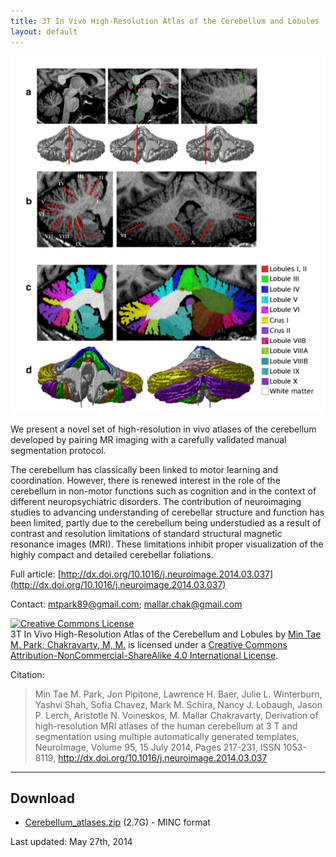 ```yaml
---
title: 3T In Vivo High-Resolution Atlas of the Cerebellum and Lobules
layout: default
---
```

![Cerebellum Atlas](images/cerebellum_manual_segmentation_figure.png "Cerebellum Atlas")

We present a novel set of high-resolution in vivo atlases of the cerebellum developed by pairing MR imaging with a carefully validated manual segmentation protocol. 

The cerebellum has classically been linked to motor learning and coordination. However, there is renewed interest in the role of the cerebellum in non-motor functions such as cognition and in the context of different neuropsychiatric disorders. The contribution of neuroimaging studies to advancing understanding of cerebellar structure and function has been limited, partly due to the cerebellum being understudied as a result of contrast and resolution limitations of standard structural magnetic resonance images (MRI). These limitations inhibit proper visualization of the highly compact and detailed cerebellar foliations. 


Full article: [http://dx.doi.org/10.1016/j.neuroimage.2014.03.037](http://dx.doi.org/10.1016/j.neuroimage.2014.03.037) 

Contact: mtpark89@gmail.com; mallar.chak@gmail.com

<a rel="license" href="http://creativecommons.org/licenses/by-nc-sa/4.0/"><img alt="Creative Commons License" style="border-width:0" src="https://i.creativecommons.org/l/by-nc-sa/4.0/88x31.png" /></a><br /><span xmlns:dct="http://purl.org/dc/terms/" href="http://purl.org/dc/dcmitype/StillImage" property="dct:title" rel="dct:type">3T In Vivo High-Resolution Atlas of the Cerebellum and Lobules</span> by <a xmlns:cc="http://creativecommons.org/ns#" href="http://cobralab.ca/Cerebellum" property="cc:attributionName" rel="cc:attributionURL">Min Tae M. Park; Chakravarty, M, M.</a> is licensed under a <a rel="license" href="http://creativecommons.org/licenses/by-nc-sa/4.0/">Creative Commons Attribution-NonCommercial-ShareAlike 4.0 International License</a>.

Citation: 

> Min Tae M. Park, Jon Pipitone, Lawrence H. Baer, Julie L. Winterburn, Yashvi Shah, Sofia Chavez, Mark M. Schira, Nancy J. Lobaugh, Jason P. Lerch, Aristotle N. Voineskos, M. Mallar Chakravarty, Derivation of high-resolution MRI atlases of the human cerebellum at 3&#xa0;T and segmentation using multiple automatically generated templates, NeuroImage, Volume 95, 15 July 2014, Pages 217-231, ISSN 1053-8119, http://dx.doi.org/10.1016/j.neuroimage.2014.03.037

----

## Download

- [Cerebellum_atlases.zip](https://docs.google.com/a/cobralab.ca/forms/d/1TceLn3MBTAFdKoi7-L_Vi7tKh2fIus8VTsGTWTpXLAI/viewform) (2.7G) - MINC format

Last updated: May 27th, 2014
